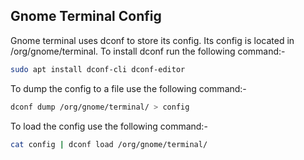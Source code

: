 ## Gnome Terminal Config

Gnome terminal uses dconf to store its config. Its config is located in /org/gnome/terminal.
To install dconf run the following command:-
```bash
sudo apt install dconf-cli dconf-editor
```
To dump the config to a file use the following command:-
```bash
dconf dump /org/gnome/terminal/ > config
```
To load the config use the following command:-
```bash
cat config | dconf load /org/gnome/terminal/
```
